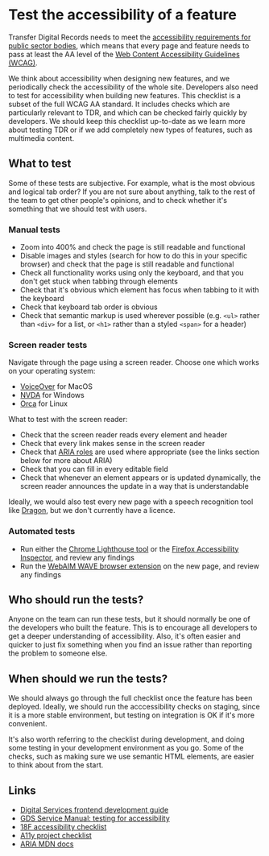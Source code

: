 # Test the accessibility of a feature

Transfer Digital Records needs to meet the [accessibility requirements for
public sector bodies][a11y-reqs], which means that every page and feature needs
to pass at least the AA level of the [Web Content Accessibility Guidelines
(WCAG)][wcag].

We think about accessibility when designing new features, and we periodically
check the accessibility of the whole site. Developers also need to test for
accessibility when building new features. This checklist is a subset of the full
WCAG AA standard. It includes checks which are particularly relevant to TDR,
and which can be checked fairly quickly by developers. We should keep this
checklist up-to-date as we learn more about testing TDR or if we add completely
new types of features, such as multimedia content.

[a11y-reqs]: https://www.gov.uk/guidance/accessibility-requirements-for-public-sector-websites-and-apps
[wcag]: https://www.w3.org/WAI/standards-guidelines/wcag/

## What to test

Some of these tests are subjective. For example, what is the most obvious and
logical tab order? If you are not sure about anything, talk to the rest of the
team to get other people's opinions, and to check whether it's something that
we should test with users.

### Manual tests

* Zoom into 400% and check the page is still readable and functional
* Disable images and styles (search for how to do this in your specific browser)
  and check that the page is still readable and functional
* Check all functionality works using only the keyboard, and that you don't get
  stuck when tabbing through elements
* Check that it's obvious which element has focus when tabbing to it with the
  keyboard
* Check that keyboard tab order is obvious
* Check that semantic markup is used wherever possible (e.g. `<ul>` rather than
  `<div>` for a list, or `<h1>` rather than a styled `<span>` for a header)

### Screen reader tests

Navigate through the page using a screen reader. Choose one which works on your
operating system:

* [VoiceOver] for MacOS
* [NVDA] for Windows
* [Orca] for Linux

What to test with the screen reader:

* Check that the screen reader reads every element and header
* Check that every link makes sense in the screen reader
* Check that [ARIA roles] are used where appropriate (see the links section
  below for more about ARIA)
* Check that you can fill in every editable field
* Check that whenever an element appears or is updated dynamically, the screen
  reader announces the update in a way that is understandable

Ideally, we would also test every new page with a speech recognition tool like
[Dragon], but we don't currently have a licence.

[VoiceOver]: https://webaim.org/articles/voiceover/
[NVDA]: https://www.nvaccess.org/
[Orca]: https://help.gnome.org/users/orca/stable/
[ARIA roles]: https://developer.mozilla.org/en-US/docs/Web/Accessibility/ARIA/Roles
[Dragon]: https://www.nuance.com/en-gb/dragon.html

### Automated tests

* Run either the [Chrome Lighthouse tool][lighthouse] or the [Firefox
Accessibility Inspector][firefox-ai], and review any
findings
* Run the [WebAIM WAVE browser extension][wave] on the new page, and review any
findings

[lighthouse]: https://developers.google.com/web/tools/lighthouse
[firefox-ai]: https://developer.mozilla.org/en-US/docs/Tools/Accessibility_inspector
[wave]: https://wave.webaim.org/

## Who should run the tests?

Anyone on the team can run these tests, but it should normally be one of the
developers who built the feature. This is to encourage all developers to get a
deeper understanding of accessibility. Also, it's often easier and quicker to
just fix something when you find an issue rather than reporting the problem to
someone else.

## When should we run the tests?

We should always go through the full checklist once the feature has been
deployed. Ideally, we should run the acccessibility checks on staging, since it
is a more stable environment, but testing on integration is OK if it's more
convenient.

It's also worth referring to the checklist during development, and doing some
testing in your development environment as you go. Some of the checks, such as
making sure we use semantic HTML elements, are easier to think about from the
start.

## Links

* [Digital Services frontend development guide](https://github.com/nationalarchives/front-end-development-guide/blob/master/development-guide.md)
* [GDS Service Manual: testing for accessibility](https://www.gov.uk/service-manual/helping-people-to-use-your-service/testing-for-accessibility)
* [18F accessibility checklist](https://accessibility.18f.gov/checklist/)
* [A11y project checklist](https://www.a11yproject.com/checklist/)
* [ARIA MDN docs](https://developer.mozilla.org/en-US/docs/Web/Accessibility/ARIA)
